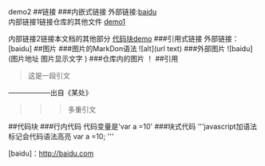 demo2
##链接
###内嵌式链接
外部链接:[baidu](http://baidu.com)  
内部链接1链接仓库的其他文件  [demo1](demo1.md)  

内部链接2链接本文档的其他部分  [代码块demo](demo2.md#代码块-demo)
###引用式链接
外部链接：[baidu]
##图片
###图片的MarkDon语法
![alt](url text)
###外部图片
![baidu](图片地址  图片显示文字	)
###仓库内的图片
！[](文件夹/名称)
##引用
>这是一段引文  

——————出自《某处》
>>>多重引文

##代码块
###行内代码
代码变量是'var a =10'
###块式代码
'''javascript加语法标记会代码语法高亮
var a =10;
'''

[baidu]：http://baidu.com
